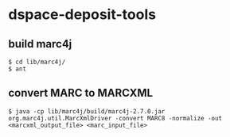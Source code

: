 # dspace-deposit-tools

## build marc4j 
    $ cd lib/marc4j/
    $ ant
## convert MARC to MARCXML
    $ java -cp lib/marc4j/build/marc4j-2.7.0.jar org.marc4j.util.MarcXmlDriver -convert MARC8 -normalize -out <marcxml_output_file> <marc_input_file>
